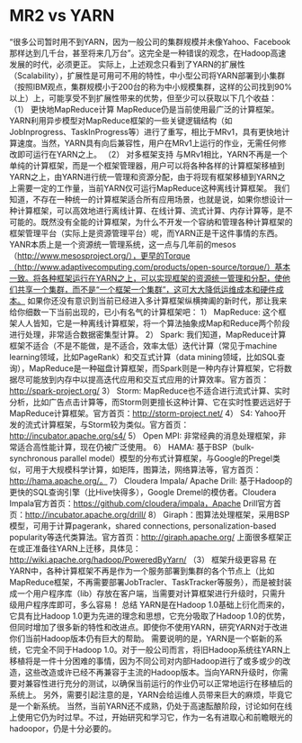 # MR2 vs YARN

“很多公司暂时用不到YARN，因为一般公司的集群规模并未像Yahoo、Facebook那样达到几千台，甚至将来几万台”。这完全是一种错误的观念，在Hadoop高速发展的时代，必须更正。
实际上，上述观念只看到了YARN的扩展性（Scalability），扩展性是可用可不用的特性，中小型公司将YARN部署到小集群（按照IBM观点，集群规模小于200台的称为中小规模集群，这样的公司找到90%以上）上，可能享受不到扩展性带来的优势，但至少可以获取以下几个收益：
（1） 更快地MapReduce计算
MapReduce仍是当前使用最广泛的计算框架。YARN利用异步模型对MapReduce框架的一些关键逻辑结构（如JobInprogress、TaskInProgress等）进行了重写，相比于MRv1，具有更快地计算速度。当然，YARN具有向后兼容性，用户在MRv1上运行的作业，无需任何修改即可运行在YARN之上。
（2） 对多框架支持
与MRv1相比，YARN不再是一个单纯的计算框架，而是一个框架管理器，用户可以将各种各样的计算框架移植到YARN之上，由YARN进行统一管理和资源分配，由于将现有框架移植到YARN之上需要一定的工作量，当前YARN仅可运行MapReduce这种离线计算框架。
我们知道，不存在一种统一的计算框架适合所有应用场景，也就是说，如果你想设计一种计算框架，可以高效地进行离线计算、在线计算、流式计算、内存计算等，是不可能的。既然没有全能的计算框架，为什么不开发一个容纳和管理各种计算框架的框架管理平台（实际上是资源管理平台）呢，而YARN正是干这件事情的东西。
YANR本质上是一个资源统一管理系统，这一点与几年前的mesos（http://www.mesosproject.org/），更早的Torque（http://www.adaptivecomputing.com/products/open-source/torque/）基本一致。将各种框架运行在YARN之上，可以实现框架的资源统一管理和分配，使他们共享一个集群，而不是“一个框架一个集群”，这可大大降低运维成本和硬件成本。
如果你还没有意识到当前已经进入多计算框架纵横捭阖的新时代，那让我来给你细数一下当前出现的，已小有名气的计算框架吧：
1） MapReduce:  这个框架人人皆知，它是一种离线计算框架，将一个算法抽象成Map和Reduce两个阶段进行处理，非常适合数据密集型计算。
2） Spark:  我们知道，MapReduce计算框架不适合（不是不能做，是不适合，效率太低）迭代计算（常见于machine learning领域，比如PageRank）和交互式计算（data mining领域，比如SQL查询），MapReduce是一种磁盘计算框架，而Spark则是一种内存计算框架，它将数据尽可能放到内存中以提高迭代应用和交互式应用的计算效率。官方首页：http://spark-project.org/
3） Storm:  MapReduce也不适合进行流式计算、实时分析，比如广告点击计算等，而Storm则更擅长这种计算、它在实时性要远远好于MapReduce计算框架。官方首页：http://storm-project.net/
4） S4: Yahoo开发的流式计算框架，与Storm较为类似。官方首页：http://incubator.apache.org/s4/
5） Open MPI: 非常经典的消息处理框架，非常适合高性能计算，现在仍被广泛使用。
6） HAMA:  基于BSP（bulk-synchronous parallel model）模型的分布式计算框架，与Google的Pregel类似，可用于大规模科学计算，如矩阵，图算法，网络算法等，官方首页：http://hama.apache.org/。
7） Cloudera Impala/ Apache Drill: 基于Hadoop的更快的SQL查询引擎（比Hive快得多），Google Dremel的模仿者。Cloudera Impala官方首页：https://github.com/cloudera/impala，Apache Drill官方首页：http://incubator.apache.org/drill/
8） Giraph：图算法处理框架，采用BSP模型，可用于计算pagerank，shared connections, personalization-based popularity等迭代类算法。官方首页：http://giraph.apache.org/
上面很多框架正在或正准备往YARN上迁移，具体见：http://wiki.apache.org/hadoop/PoweredByYarn/
（3） 框架升级更容易
在YARN中，各种计算框架不再是作为一个服务部署到集群的各个节点上（比如MapReduce框架，不再需要部署JobTracler、TaskTracker等服务），而是被封装成一个用户程序库（lib）存放在客户端，当需要对计算框架进行升级时，只需升级用户程序库即可，多么容易！
总结
YARN是在Hadoop 1.0基础上衍化而来的，它具有比Hadoop 1.0更为先进的理念和思想，它充分吸取了Hadoop 1.0的优势，但同时增加了很多新的特性和改进点。即使你不使用YARN，研究YARN对于改进你们当前Hadoop版本仍有巨大的帮助。
需要说明的是，YARN是一个崭新的系统，它完全不同于Hadoop 1.0。对于一般公司而言，将旧Hadoop系统往YARN上移植将是一件十分困难的事情，因为不同公司对内部Hadoop进行了或多或少的改造，这些改造或许已经不再兼容于主流的Hadoop版本。当向YARN升级时，你需要对兼容性进行充分的测试，以确保当前运行的作业仍可以正常地运行在移植后的系统上。 另外，需要引起注意的是，YARN会给运维人员带来巨大的麻烦，毕竟它是一个新系统。
当然，当前YARN还不成熟，仍处于高速酝酿阶段，讨论如何在线上使用它仍为时过早。不过，开始研究和学习它，作为一名有进取心和前瞻眼光的hadoopor，仍是十分必要的。
